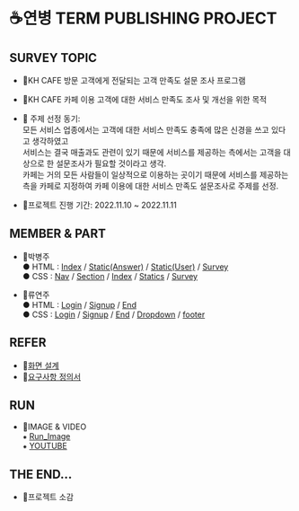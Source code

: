 # ☕연병 TERM PUBLISHING PROJECT
## SURVEY TOPIC
- 🥐KH CAFE 방문 고객에게 전달되는 고객 만족도 설문 조사 프로그램
- 🧁KH CAFE 카페 이용 고객에 대한 서비스 만족도 조사 및 개선을 위한 목적  
- 🍰 주제 선정 동기:   
모든 서비스 업종에서는 고객에 대한 서비스 만족도 충족에  많은 신경을 쓰고 있다고 생각하였고  
서비스는 결국 매출과도 관련이 있기 때문에 서비스를 제공하는 측에서는 고객을 대상으로 한 설문조사가 필요할 것이라고 생각.  
카페는 거의 모든 사람들이 일상적으로 이용하는 곳이기 때문에 서비스를 제공하는 측을 카페로 지정하여 카페 이용에 대한 서비스 만족도 설문조사로 주제를 선정.

- 🥤프로젝트 진행 기간: 2022.11.10 ~ 2022.11.11


## MEMBER & PART
- 🥞박병주    
● HTML : [Index](https://github.com/byeongjuPark/term_publishing/blob/master/index.html) / [Static(Answer)](https://github.com/byeongjuPark/term_publishing/blob/master/html/static_answer.html) / [Static(User)](https://github.com/byeongjuPark/term_publishing/blob/master/html/static_user.html)  / [Survey](https://github.com/byeongjuPark/term_publishing/blob/master/html/survey.html)  
● CSS  : [Nav](https://github.com/byeongjuPark/term_publishing/blob/master/style/css/nav.css) / [Section](https://github.com/byeongjuPark/term_publishing/blob/master/style/css/section.css) / [Index](https://github.com/byeongjuPark/term_publishing/blob/master/style/css/index.css) / [Statics](https://github.com/byeongjuPark/term_publishing/blob/master/style/css/statics.css) / [Survey](https://github.com/byeongjuPark/term_publishing/blob/master/style/css/survey.css)

- 🥯류연주  
● HTML : [Login](https://github.com/byeongjuPark/term_publishing/blob/master/html/Login.html) / [Signup](https://github.com/byeongjuPark/term_publishing/blob/master/html/Signup.html) / [End](https://github.com/byeongjuPark/term_publishing/blob/master/html/End.html)  
● CSS : [Login](https://github.com/byeongjuPark/term_publishing/blob/master/style/css/Login.css) / [Signup](https://github.com/byeongjuPark/term_publishing/blob/master/style/css/Signup.css) / [End](https://github.com/byeongjuPark/term_publishing/blob/master/style/css/End.css) / [Dropdown](https://github.com/byeongjuPark/term_publishing/blob/master/style/css/dropdown.css) / [footer](https://github.com/byeongjuPark/term_publishing/blob/master/style/css/footer.css)

 

## REFER
- 🍩[화면 설계](https://github.com/byeongjuPark/term_publishing/blob/master/docs/02.%ED%99%94%EB%A9%B4%EC%84%A4%EA%B3%84_V1.0_Template_%EC%97%B0%EB%B3%91.pdf)
- 🍮[요구사항 정의서](https://github.com/byeongjuPark/term_publishing/blob/master/docs/%EC%9A%94%EA%B5%AC%EC%82%AC%ED%95%AD%EC%A0%95%EC%9D%98%EC%84%9C_%EC%97%B0%EB%B3%91.xlsx%20-%20(KHCAFE)1%EC%B0%A8%20%EC%A0%95%EC%9D%98%EC%84%9C.pdf)

## RUN
- 🧇IMAGE & VIDEO  
⁕ [Run_Image](https://user-images.githubusercontent.com/115052767/201248528-4afee6cd-4cf0-41d5-991c-568a8a7048e0.png)  
⁕ [YOUTUBE](https://www.youtube.com/watch?v=timmqVt2nmc)

## THE END...
- 🍞프로젝트 소감  
